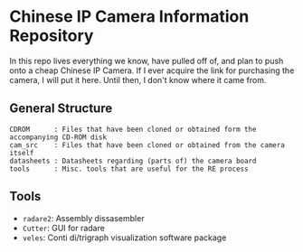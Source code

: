 # Chinese IP Camera Information Repository

In this repo lives everything we know, have pulled off of, and plan to push onto a cheap Chinese IP Camera.  If I ever acquire the link for purchasing the camera, I will put it here.  Until then, I don't know where it came from.

## General Structure

```
CDROM      : Files that have been cloned or obtained form the accompanying CD-ROM disk
cam_src    : Files that have been cloned or obtained from the camera itself
datasheets : Datasheets regarding (parts of) the camera board
tools      : Misc. tools that are useful for the RE process
```

## Tools

* `radare2`: Assembly dissasembler
* `Cutter`: GUI for radare
* `veles`: Conti di/trigraph visualization software package
